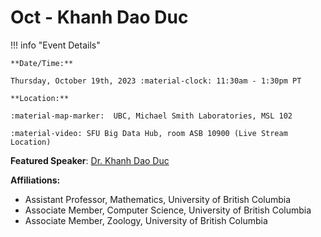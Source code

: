 # Oct - Khanh Dao Duc

!!! info "Event Details"

    **Date/Time:**

    Thursday, October 19th, 2023 :material-clock: 11:30am - 1:30pm PT

    **Location:**

    :material-map-marker:  UBC, Michael Smith Laboratories, MSL 102

    :material-video: SFU Big Data Hub, room ASB 10900 (Live Stream Location)

<!-- **RSVP:**

If you are interested in attending this seminar *in person*, please fill out [the RSVP form].

**Zoom Meeting:**

<URL PENDING>
<br>Meeting ID: <PENDING>
<br>Password: <PENDING>
<br>Dial by your location <PENDING>
<br>Find your local number: <PENDING> -->

**Featured Speaker**: [Dr. Khanh Dao Duc](https://kdaoduc.com/)

**Affiliations:**

- Assistant Professor, Mathematics, University of British Columbia
- Associate Member, Computer Science, University of British Columbia
- Associate Member, Zoology, University of British Columbia

<!-- **Talk Title:** TBA

**Abstract:**

TBA

**Bio:**

TBA

---

**Trainee Speaker:** TBA

**Affiliation:** TBA

**Talk Title**: TBA -->
